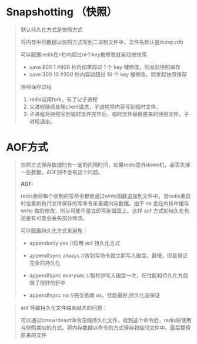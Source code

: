# Snapshotting （快照）

> 默认持久化方式是快照方式
>
> 将内存中的数据以快照方式写到二进制文件中，文件名默认是dump.rdb
>
> 可以配置redis在n秒内超过m个key被修改就自动做快照
>
> - save 900 1 #900 秒内如果超过 1 个 key 被修改，则发起快照保存
> - save 300 10 #300 秒内容如超过 10 个 key 被修改，则发起快照保存
>
> 快照保存过程
>
> 1. redis调用fork，有了父子进程
> 2. 父进程继续处理client请求，子进程将内容写到临时文件。
> 3. 子进程将快照写到临时文件完毕后，临时文件替换原来的快照文件，子进程退出。

# AOF方式

>快照方式保存数据时有一定的间隔时间，如果redis意外down机，会丢失掉一些数据，AOF则不会有这个问题。
>
>**AOF:**
>
>redis会将每个收到的写命令都会通过write函数追加到文件中。当redis重启时会重新执行文件保存的写命令来重建内存数据，由于 os 会在内核中缓存 write 做的修改，所以可能不是立即写到磁盘上。这样 aof 方式的持久化也还是有可能会丢失部分修改。
>
>可以配置持久化方式来避免：
>
>- appendonly yes //启用 aof 持久化方式
>
>- appendfsync always //收到写命令就立即写入磁盘，最慢，但是保证完全的持久化
>
>- appendfsync everysec //每秒钟写入磁盘一次，在性能和持久化方面做了很好的折中
>
>- appendfsync no //完全依赖 os，性能最好,持久化没保证

>aof 导致持久化文件越来越大的问题：
>
>可以通过brrewriteaof命令压缩持久化文件，收到这个命令后，redis将使用与快照类似的方式，将内存数据以命令的方式保存到临时文件中，最后替换原来的文件